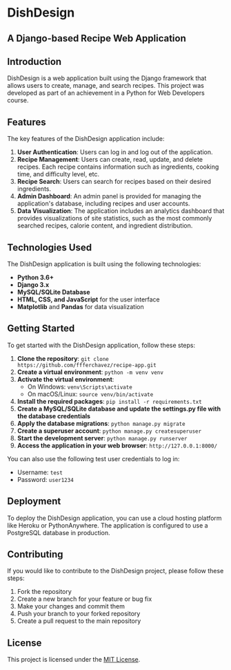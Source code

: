 # DishDesign

## A Django-based Recipe Web Application

## Introduction

DishDesign is a web application built using the Django framework that allows users to create, manage, and search recipes. This project was developed as part of an achievement in a Python for Web Developers course.

## Features

The key features of the DishDesign application include:

1. **User Authentication**: Users can log in and log out of the application.
2. **Recipe Management**: Users can create, read, update, and delete recipes. Each recipe contains information such as ingredients, cooking time, and difficulty level, etc.
3. **Recipe Search**: Users can search for recipes based on their desired ingredients.
4. **Admin Dashboard**: An admin panel is provided for managing the application's database, including recipes and user accounts.
5. **Data Visualization**: The application includes an analytics dashboard that provides visualizations of site statistics, such as the most commonly searched recipes, calorie content, and ingredient distribution.

## Technologies Used

The DishDesign application is built using the following technologies:

- **Python 3.6+**
- **Django 3.x**
- **MySQL/SQLite Database**
- **HTML, CSS, and JavaScript** for the user interface
- **Matplotlib** and **Pandas** for data visualization

## Getting Started

To get started with the DishDesign application, follow these steps:

1. **Clone the repository**: `git clone https://github.com/ffferchavez/recipe-app.git`
2. **Create a virtual environment**: `python -m venv venv`
3. **Activate the virtual environment**:
   - On Windows: `venv\Scripts\activate`
   - On macOS/Linux: `source venv/bin/activate`
4. **Install the required packages**: `pip install -r requirements.txt`
5. **Create a MySQL/SQLite database and update the settings.py file with the database credentials**
6. **Apply the database migrations**: `python manage.py migrate`
7. **Create a superuser account**: `python manage.py createsuperuser`
8. **Start the development server**: `python manage.py runserver`
9. **Access the application in your web browser**: `http://127.0.0.1:8000/`

You can also use the following test user credentials to log in:

- Username: `test`
- Password: `user1234`

## Deployment

To deploy the DishDesign application, you can use a cloud hosting platform like Heroku or PythonAnywhere. The application is configured to use a PostgreSQL database in production.

## Contributing

If you would like to contribute to the DishDesign project, please follow these steps:

1. Fork the repository
2. Create a new branch for your feature or bug fix
3. Make your changes and commit them
4. Push your branch to your forked repository
5. Create a pull request to the main repository

## License

This project is licensed under the [MIT License](LICENSE).
